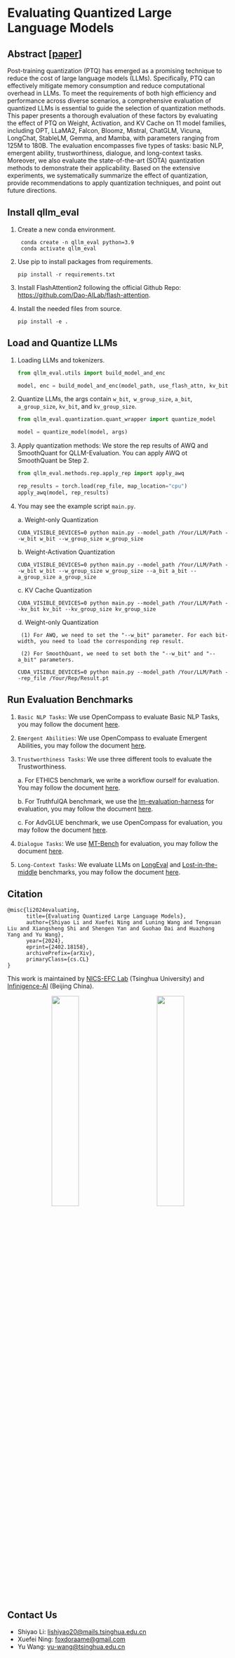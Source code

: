 # Evaluating Quantized Large Language Models

## Abstract [[paper](https://arxiv.org/abs/2402.18158)]
Post-training quantization (PTQ) has emerged as a promising technique to reduce the cost of large language models (LLMs). 
Specifically, PTQ can effectively mitigate memory consumption and reduce computational overhead in LLMs. 
To meet the requirements of both high efficiency and performance across diverse scenarios, a comprehensive evaluation of quantized LLMs is essential to guide the selection of quantization methods.
This paper presents a thorough evaluation of these factors by evaluating the effect of PTQ on Weight, Activation, and KV Cache on 11 model families, including OPT, LLaMA2, Falcon, Bloomz, Mistral, ChatGLM, Vicuna, LongChat, StableLM, Gemma, and Mamba, with parameters ranging from 125M to 180B.
The evaluation encompasses five types of tasks: basic NLP, emergent ability, trustworthiness, dialogue, and long-context tasks.
Moreover, we also evaluate the state-of-the-art (SOTA) quantization methods to demonstrate their applicability.
Based on the extensive experiments, we systematically summarize the effect of quantization, provide recommendations to apply quantization techniques, and point out future directions.

## Install qllm_eval

1. Create a new conda environment.
   ```
    conda create -n qllm_eval python=3.9
    conda activate qllm_eval
    ```  

2. Use pip to install packages from requirements.
    ```
    pip install -r requirements.txt
    ```

3. Install FlashAttention2 following the official Github Repo: https://github.com/Dao-AILab/flash-attention.

4. Install the needed files from source.

   ```
   pip install -e .
   ```

## Load and Quantize LLMs

1. Loading LLMs and tokenizers.
    ```python
    from qllm_eval.utils import build_model_and_enc

    model, enc = build_model_and_enc(model_path, use_flash_attn, kv_bit, kv_group_size)
    ```

2. Quantize LLMs, the args contain `w_bit`,` w_group_size`, `a_bit`, `a_group_size`, `kv_bit`, and `kv_group_size`. 
    ```python
    from qllm_eval.quantization.quant_wrapper import quantize_model

    model = quantize_model(model, args)
    ```

3. Apply quantization methods: We store the rep results of AWQ and SmoothQuant for QLLM-Evaluation. You can apply AWQ ot SmoothQuant be Step 2.

    ```python
    from qllm_eval.methods.rep.apply_rep import apply_awq

    rep_results = torch.load(rep_file, map_location="cpu")
    apply_awq(model, rep_results)
    ```

4. You may see the example script `main.py`.

    a. Weight-only Quantization
    ```
    CUDA_VISIBLE_DEVICES=0 python main.py --model_path /Your/LLM/Path --w_bit w_bit --w_group_size w_group_size
    ```

    b. Weight-Activation Quantization
    ```
    CUDA_VISIBLE_DEVICES=0 python main.py --model_path /Your/LLM/Path --w_bit w_bit --w_group_size w_group_size --a_bit a_bit --a_group_size a_group_size
    ```

    c. KV Cache Quantization
    ```
    CUDA_VISIBLE_DEVICES=0 python main.py --model_path /Your/LLM/Path --kv_bit kv_bit --kv_group_size kv_group_size
    ```

    d. Weight-only Quantization

        (1) For AWQ, we need to set the "--w_bit" parameter. For each bit-width, you need to load the corresponding rep result.

        (2) For SmoothQuant, we need to set both the "--w_bit" and "--a_bit" parameters.
    ```
    CUDA_VISIBLE_DEVICES=0 python main.py --model_path /Your/LLM/Path --rep_file /Your/Rep/Result.pt
    ```

## Run Evaluation Benchmarks

1. `Basic NLP Tasks`: We use OpenCompass to evaluate Basic NLP Tasks, you may follow the document [here](qllm_eval/evaluation/q_opencompass/README.md).

2. `Emergent Abilities`: We use OpenCompass to evaluate Emergent Abilities, you may follow the document [here](qllm_eval/evaluation/q_opencompass/README.md).

3. `Trustworthiness Tasks`: We use three different tools to evaluate the Trustworthiness.

    a. For ETHICS benchmark, we write a workflow ourself for evaluation. You may follow the document [here](qllm_eval/evaluation/q_ethic/README.md).

    b. For TruthfulQA benchmark, we use the [lm-evaluation-harness](https://github.com/EleutherAI/lm-evaluation-harness) for evaluation, you may follow the document [here](qllm_eval/evaluation/q_harness/README.md).

    c. For AdvGLUE benchmark, we use OpenCompass for evaluation, you may follow the document [here](qllm_eval/evaluation/q_opencompass/README.md).

4. `Dialogue Tasks`: We use [MT-Bench]() for evaluation, you may follow the document [here](qllm_eval/evaluation/q_dialogue/README.md).

5. `Long-Context Tasks`: We evaluate LLMs on [LongEval](https://github.com/DachengLi1/LongChat) and [Lost-in-the-middle](https://github.com/nelson-liu/lost-in-the-middle) benchmarks, you may follow the document [here](qllm_eval/evaluation/q_long/README.md).


## Citation
```
@misc{li2024evaluating,
      title={Evaluating Quantized Large Language Models}, 
      author={Shiyao Li and Xuefei Ning and Luning Wang and Tengxuan Liu and Xiangsheng Shi and Shengen Yan and Guohao Dai and Huazhong Yang and Yu Wang},
      year={2024},
      eprint={2402.18158},
      archivePrefix={arXiv},
      primaryClass={cs.CL}
}
```

This work is maintained by [NICS-EFC Lab](https://nicsefc.ee.tsinghua.edu.cn/) (Tsinghua University) and [Infinigence-AI](https://www.infini-ai.com/) (Beijing China).

<p align="middle">
  <img src="figures/logo_nicsefc.jpg" width="35%" hspace="30" />
  <img src="figures/logo_Infinigence-ai.png" width="35%" hspace="30" />
</p>

## Contact Us

* Shiyao Li: lishiyao20@mails.tsinghua.edu.cn
* Xuefei Ning: foxdoraame@gmail.com
* Yu Wang: yu-wang@tsinghua.edu.cn 